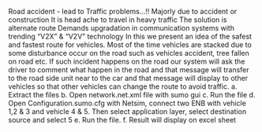 Road accident - lead to Traffic problems…!!
Majorly due to accident or construction
It is head ache to travel in heavy traffic 
The solution is alternate route
Demands upgradation in communication systems with trending “V2X”  & “V2V” technology
In this we present an idea of the safest and fastest route for vehicles. Most of the time vehicles are stacked due to some disturbance occur on the road such as vehicles accident, tree fallen on road etc.
If such incident happens on the road our system will ask the driver to comment what happen in the road and that message will transfer to the road side unit near to the car and that message will display to other vehicles so that other vehicles can change the route to avoid traffic.
a. Extract the files 
b. Open network.net.xml file with sumo gui
c. Run the file
d. Open Configuration.sumo.cfg with Netsim, connect two ENB with vehicle 1,2 & 3   and vehicle 4 & 5. Then select application layer, select destination source and select 5
e. Run the file.
f. Result will display on excel sheet
